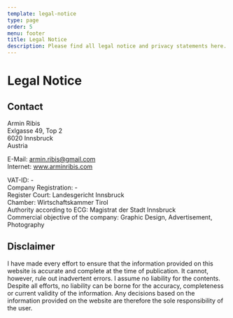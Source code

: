```yaml
---
template: legal-notice
type: page
order: 5
menu: footer
title: Legal Notice
description: Please find all legal notice and privacy statements here.
---
```

# Legal Notice


## Contact

Armin Ribis\
Exlgasse 49, Top 2\
6020 Innsbruck\
Austria

E-Mail: armin.ribis@gmail.com\
Internet: www.arminribis.com

VAT-ID: -\
Company Registration: -\
Register Court: Landesgericht Innsbruck \
Chamber: Wirtschaftskammer Tirol\
Authority according to ECG: Magistrat der Stadt Innsbruck\
Commercial objective of the company: Graphic Design, Advertisement, Photography


## Disclaimer

I have made every effort to ensure that the information provided on this website is accurate and complete at the time of publication. It cannot, however, rule out inadvertent errors. I assume no liability for the contents. Despite all efforts, no liability can be borne for the accuracy, completeness or current validity of the information. Any decisions based on the information provided on the website are therefore the sole responsibility of the user.
